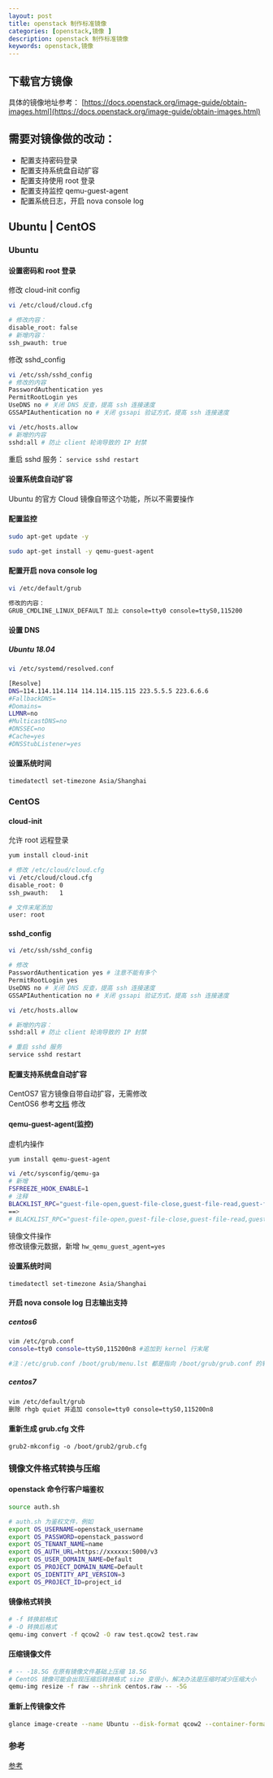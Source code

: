 ```yaml
---
layout: post
title: openstack 制作标准镜像
categories: [openstack,镜像 ]
description: openstack 制作标准镜像
keywords: openstack,镜像
---
```


## 下载官方镜像
具体的镜像地址参考： [https://docs.openstack.org/image-guide/obtain-images.html](https://docs.openstack.org/image-guide/obtain-images.html)

## 需要对镜像做的改动：
- 配置支持密码登录
- 配置支持系统盘自动扩容
- 配置支持使用 root 登录
- 配置支持监控 qemu-guest-agent
- 配置系统日志，开启 nova console log

## Ubuntu | CentOS

### Ubuntu
#### 设置密码和 root 登录
修改 cloud-init config
```sh
vi /etc/cloud/cloud.cfg

# 修改内容：
disable_root: false
# 新增内容：
ssh_pwauth: true
```

修改 sshd_config
```sh
vi /etc/ssh/sshd_config
# 修改的内容
PasswordAuthentication yes
PermitRootLogin yes
UseDNS no # 关闭 DNS 反查，提高 ssh 连接速度
GSSAPIAuthentication no # 关闭 gssapi 验证方式，提高 ssh 连接速度

vi /etc/hosts.allow
# 新增的内容
sshd:all # 防止 client 轮询导致的 IP 封禁
```
重启 sshd 服务： `service sshd restart` 
#### 设置系统盘自动扩容
Ubuntu 的官方 Cloud 镜像自带这个功能，所以不需要操作
#### 配置监控
```sh
sudo apt-get update -y

sudo apt-get install -y qemu-guest-agent
```
#### 配置开启 nova console log
```sh
vi /etc/default/grub

修改的内容：
GRUB_CMDLINE_LINUX_DEFAULT 加上 console=tty0 console=ttyS0,115200
```

#### 设置 DNS
##### Ubuntu 18.04
``` sh
vi /etc/systemd/resolved.conf

[Resolve]
DNS=114.114.114.114 114.114.115.115 223.5.5.5 223.6.6.6
#FallbackDNS=
#Domains=
LLMNR=no
#MulticastDNS=no
#DNSSEC=no
#Cache=yes
#DNSStubListener=yes
```

#### 设置系统时间
`timedatectl set-timezone Asia/Shanghai`

### CentOS
#### cloud-init
允许 root 远程登录
``` sh
yum install cloud-init

# 修改 /etc/cloud/cloud.cfg
vi /etc/cloud/cloud.cfg
disable_root: 0
ssh_pwauth:   1

# 文件末尾添加
user: root
```

#### sshd_config
``` sh
vi /etc/ssh/sshd_config

# 修改
PasswordAuthentication yes # 注意不能有多个
PermitRootLogin yes
UseDNS no # 关闭 DNS 反查，提高 ssh 连接速度
GSSAPIAuthentication no # 关闭 gssapi 验证方式，提高 ssh 连接速度

vi /etc/hosts.allow

# 新增的内容：
sshd:all # 防止 client 轮询导致的 IP 封禁

# 重启 sshd 服务
service sshd restart
```

#### 配置支持系统盘自动扩容
CentOS7 官方镜像自带自动扩容，无需修改  
CentOS6 参考[文档](https://ykfq.github.io/openstack/create-centos6-image-for-openstack) 修改

#### qemu-guest-agent(监控)
虚机内操作
```sh
yum install qemu-guest-agent

vi /etc/sysconfig/qemu-ga
# 新增
FSFREEZE_HOOK_ENABLE=1
# 注释
BLACKLIST_RPC="guest-file-open,guest-file-close,guest-file-read,guest-file-write,guest-file-seek,guest-file-flush"
==>
# BLACKLIST_RPC="guest-file-open,guest-file-close,guest-file-read,guest-file-write,guest-file-seek,guest-file-flush"
```
镜像文件操作  
修改镜像元数据，新增
`hw_qemu_guest_agent=yes`

#### 设置系统时间
`timedatectl set-timezone Asia/Shanghai`

#### 开启 nova console log 日志输出支持
##### centos6
``` sh
vim /etc/grub.conf
console=tty0 console=ttyS0,115200n8 #追加到 kernel 行末尾

#注：/etc/grub.conf /boot/grub/menu.lst 都是指向 /boot/grub/grub.conf 的软链。
```

##### centos7
``` sh
vim /etc/default/grub
删除 rhgb quiet 并追加 console=tty0 console=ttyS0,115200n8
``` 

#### 重新生成 grub.cfg 文件
`grub2-mkconfig -o /boot/grub2/grub.cfg`

### 镜像文件格式转换与压缩
#### openstack 命令行客户端鉴权
``` sh
source auth.sh

# auth.sh 为鉴权文件，例如
export OS_USERNAME=openstack_username
export OS_PASSWORD=openstack_password
export OS_TENANT_NAME=name
export OS_AUTH_URL=https://xxxxxx:5000/v3
export OS_USER_DOMAIN_NAME=Default
export OS_PROJECT_DOMAIN_NAME=Default
export OS_IDENTITY_API_VERSION=3
export OS_PROJECT_ID=project_id
```
#### 镜像格式转换
``` sh
# -f 转换前格式
# -O 转换后格式
qemu-img convert -f qcow2 -O raw test.qcow2 test.raw
```
#### 压缩镜像文件
``` sh
# -- -18.5G 在原有镜像文件基础上压缩 18.5G
# CentOS 镜像可能会出现压缩后转换格式 size 变很小，解决办法是压缩时减少压缩大小
qemu-img resize -f raw --shrink centos.raw -- -5G
```
#### 重新上传镜像文件
``` sh
glance image-create --name Ubuntu --disk-format qcow2 --container-format bare --property os_type="linux" --property os_distro="UbuntuServer16.04-64" --file test.qcow2
```

### 参考
[参考](https://github.com/guojy8993/blogs/blob/master/OpenStack%E9%95%9C%E5%83%8F(%E5%9F%BA%E4%BA%8ECentOS7)%E7%9A%84%E5%88%B6%E4%BD%9C%E4%B8%8E%E8%AF%B4%E6%98%8E)